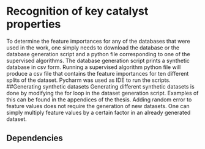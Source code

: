 # Recognition of key catalyst properties
To determine the feature importances for any of the databases that were used in the work, one simply needs to download the database or the database generation script and a python file corresponding to one of the supervised algorithms. The database generation script prints a synthetic database in csv form. Running a supervised algorithm python file will produce a csv file that contains the feature importances for ten different splits of the dataset. Pycharm was used as IDE to run the scripts.
##Generating synthetic datasets
Generating different synthetic datasets is done by modifying the for loop in the dataset generation script. Examples of this can be found in the appendices of the thesis. Adding random error to feature values does not require the generation of new datasets. One can simply multiply feature values by a certain factor in an already generated dataset.

## Dependencies
